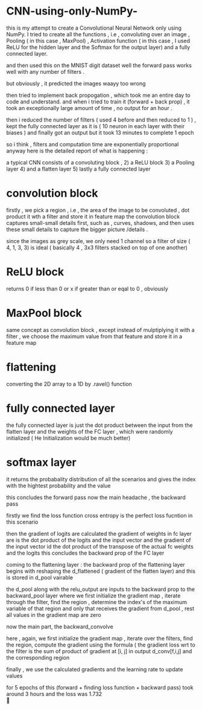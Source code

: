# CNN-using-only-NumPy-

this is my attempt to create a Convolutional Neural Network only using NumPy. 
I tried to create all the functions , i.e  , convoluting over an image , Pooling ( in this case  , MaxPool)  , Activation function ( in this case , I used  ReLU for the hidden layer and the Softmax for the output layer) and a fully connected layer. 

and then used this on the MNIST digit dataset 
well the forward pass works well with any number of filters .

but obviously , it predicted the images waayy too wrong 

then tried to implement back propogation , which took me an entire day to code and understand.
and when i tried to train it (forward + back prop) , it took an exceptionally large amount of time , no output for an hour . 

then i reduced the number of filters ( used 4 before and then reduced to 1 ) , kept the fully connected layer as it is ( 10 neuron in each layer with their biases ) 
and finally got an output
but it took 13 minutes to complete 1 epoch 

so i think , filters and computation time are exponentially proportional 
anyway here is the detailed report of what is happening : 

a typical CNN consists of a convoluting block , 2) a ReLU block 3) a Pooling layer  4) and a flatten layer  5) lastly a fully connected layer 

# convolution block 
firstly , we pick a region , i.e , the area of the image to be convoluted , dot product it wth a filter and store it in feature map 
the convolution block captures small-small details first, such as , curves, shadows, and then uses these small details to capture the bigger picture /details .

since the images as grey scale, we only need 1 channel so a filter of size ( 4, 1, 3, 3) is ideal ( basically 4 , 3x3 filters stacked on top of one another) 


# ReLU block 
returns 0 if less than 0 or x if greater than or eqal to 0 , obviously 


# MaxPool block
same concept as convolution block , except instead of mulptiplying it with a filter , we choose the maximum value from that feature and store it in a feature map 


# flattening 
converting the 2D array to a 1D by .ravel() function

# fully connected layer
the fully connected layer is just the dot product between the input from the flatten layer and the weights of the FC layer , which were randomly initialized ( He Initialization would be much better) 

# softmax layer 
it returns the probabality distribution of all the scenarios and gives the index with the hightest probability and the value


this concludes the forward pass
now the main headache , the backward pass

firstly we find the loss function 
cross entropy is the perfect loss fucntion in this scenario


then 
the gradient of logits are calculated 
the gradient of weights in fc layer are is the dot product of the logits and the input vector 
and the gradient of the input vector id the dot product of the  transpose of the actual fc weights and the logits
this concludes the backward prop of the FC layer 

coming to the flattening  layer : 
the backward prop of the flattening  layer begins with reshaping the d_flattened ( gradient of the flatten layer) and this is stored in d_pool vairable 

the d_pool along with the relu_output are inputs to the backward prop to the backward_pool layer 
where we first initialize the gradient map , iterate through the filter, find the region , determine the index's of the maximum variable of that region and only that receives the gradient from d_pool , rest all values in the gradient map are zero 

now the main part, the backward_convolve

here , again, we first initialize the gradient map , iterate over the filters, find the region, compute the gradient using the formula
( the gradient loss wrt to the filter is the sum of product of gradient at [i, j] in output d_conv[f,i,j] and the corresponding region

finally , we use the calculated gradients and the learning rate  to update values 

for 5 epochs of this (forward + finding loss function + backward pass) took around 3 hours 
and the loss was 1.732  
🫠
